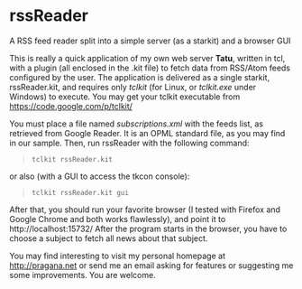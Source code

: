 rssReader
=========

A RSS feed reader split into a simple server (as a starkit) and a browser GUI

This is really a quick application of my own web server **Tatu**, written in tcl, with a plugin (all enclosed in the .kit file) to fetch data from RSS/Atom feeds configured by the user. The application is delivered as a single starkit, rssReader.kit, and requires only *tclkit* (for Linux, or *tclkit.exe* under Windows) to execute. You may get your tclkit executable from https://code.google.com/p/tclkit/

You must place a file named *subscriptions.xml* with the feeds list, 
as retrieved from Google Reader. It is an OPML standard file, as you may find
in our sample.
Then, run rssReader with the following command:

> `tclkit rssReader.kit`

or also (with a GUI to access the tkcon console):

> `tclkit rssReader.kit gui`

After that, you should run your favorite browser (I tested with Firefox and Google Chrome and both works flawlessly), and point it to http://localhost:15732/
After the program starts in the browser, you have to choose a subject to fetch 
all news about that subject.

You may find interesting to visit my personal homepage at http://pragana.net or send me an email asking for features or suggesting me some improvements. You are welcome.

